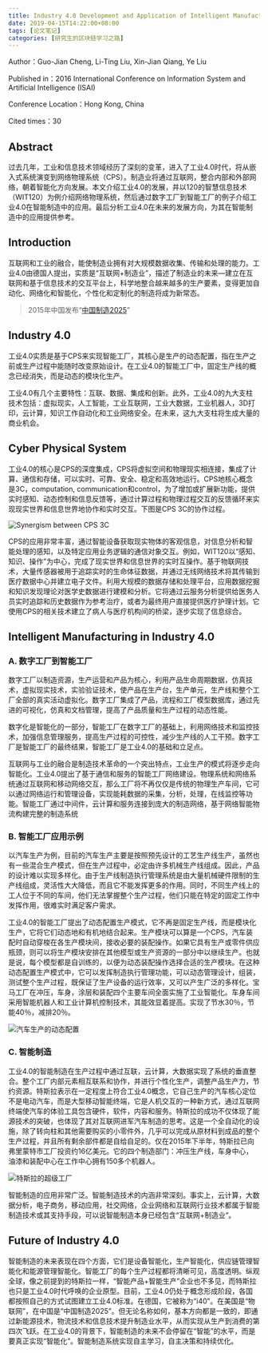 ```yaml
---
title: Industry 4.0 Development and Application of Intelligent Manufacturing 
date: 2019-04-15T14:22:00+08:00
tags: [论文笔记]
categories: [研究生的区块链学习之路] 
---
```


Author：Guo-Jian Cheng, Li-Ting Liu, Xin-Jian Qiang, Ye Liu

Published in：2016 International Conference on Information System and Artificial Intelligence (ISAI)

Conference Location：Hong Kong, China

Cited times：30

## Abstract

过去几年，工业和信息技术领域经历了深刻的变革，进入了工业4.0时代，将从嵌入式系统演变到网络物理系统（CPS）。制造业将通过互联网，整合内部和外部网络，朝着智能化方向发展。本文介绍工业4.0的发展，并以120的智慧信息技术（WIT120）为例介绍网络物理系统，然后通过数字工厂到智能工厂的例子介绍工业4.0在智能制造中的应用。最后分析工业4.0在未来的发展方向，为其在智能制造中的应用提供参考。

<!--more-->

## Introduction

互联网和工业的融合，能使制造业拥有对大规模数据收集、传输和处理的能力。工业4.0由德国人提出，实质是“互联网+制造业”，描述了制造业的未来—建立在互联网和基于信息技术的交互平台上，科学地整合越来越多的生产要素，变得更加自动化、网络化和智能化，个性化和定制化的制造将成为新常态。

> 2015年中国发布“[中国制造2025](http://www.miit.gov.cn/n973401/n1234620/n1234622/c4409653/content.html)”

## Industry 4.0

工业4.0实质是基于CPS来实现智能工厂，其核心是生产的动态配置，指在生产之前或生产过程中能随时改变原始设计。在工业4.0的智能工厂中，固定生产线的概念已经消失，而是动态的模块化生产。

工业4.0有几个主要特性：互联、数据、集成和创新。此外，工业4.0的九大支柱技术包括：虚拟现实，人工智能，工业互联网，工业大数据，工业机器人，3D打印，云计算，知识工作自动化和工业网络安全。在未来，这九大支柱将生成大量的商业机会。

## Cyber Physical System

工业4.0的核心是CPS的深度集成，CPS将虚拟空间和物理现实相连接，集成了计算、通信和存储，可以实时、可靠、安全、稳定和高效地运行。CPS地核心概念是3C，computation, communication和control，为了增加或扩展新功能，提供实时感知、动态控制和信息反馈等，通过计算过程和物理过程交互的反馈循环来实现现实世界和信息世界地协作和实时交互。下图是CPS 3C的协作过程。

![Synergism between CPS 3C](https://ieeexplore.ieee.org/mediastore_new/IEEE/content/media/7814731/7816653/7816745/7816745-fig-1-source-large.gif)

CPS的应用非常丰富，通过智能设备获取现实物体的客观信息，对信息分析和智能处理的感知，以及特定应用业务逻辑的通信对象交互。例如，WIT120以“感知、知识、操作”为中心，完成了现实世界和信息世界的实时互操作。基于物联网技术，大量传感器被用于追踪实时的生命体征数据，并通过无线网络技术将其传输到医疗数据中心并建立电子文件。利用大规模的数据存储和处理平台，应用数据挖掘和知识发现理论对医学史数据进行建模和分析。它将通过云服务分析提供给医务人员实时追踪和历史数据作为参考治疗，或者为最终用户直接提供医疗护理计划。它使用CPS的相关技术建立了病人与医疗机构间的桥梁，逐步实现了信息综合。

## Intelligent Manufacturing in Industry 4.0

### A. 数字工厂到智能工厂

数字工厂以制造资源，生产运营和产品为核心，利用产品生命周期数据，仿真技术，虚拟现实技术，实验验证技术，使产品在生产台，生产单元，生产线和整个工厂全部的真实活动虚拟化。数字工厂集成了产品，流程和工厂模型数据库，通过先进的可视化，仿真和文档管理，提高了产品质量和生产过程的动态性能。

数字化是智能化的一部分，智能工厂在数字工厂的基础上，利用网络技术和监控技术，加强信息管理服务，提高生产过程的可控性，减少生产线的人工干预。数字工厂是智能工厂的最终结果，智能工厂是工业4.0的基础和立足点。

互联网与工业的融合是制造技术革命的一个突出特点，工业生产的模式将逐步走向智能化。工业4.0提出了基于通信和服务的智能工厂网络建设。物理系统和网络系统通过互联网和移动网络交互，那么工厂将不再仅仅是传统的物理生产车间，它可以通过网络运行和管理设备，实现能耗数据的采集，分析，处理，在线监控等功能。智能工厂通过中间件，云计算和服务连接到庞大的制造网络，基于网络智能物流构建完整的制造系统

### B. 智能工厂应用示例

以汽车生产为例，目前的汽车生产主要是按照预先设计的工艺生产线生产，虽然也有一些混合生产模式，但在生产过程中，必定由许多机械生产线组成。因此，产品的设计难以实现多样化。由于生产线制造执行管理系统是由大量机械硬件限制的生产线组成，灵活性大大降低，而且它不能发挥更多的作用。同时，不同生产线上的工人位于不同的车间，他们无法掌握整个生产过程，他们只能在特定的固定工作中发挥作用，很难实时满足客户需求。

工业4.0的智能工厂提出了动态配置生产模式，它不再是固定生产线，而是模块化生产，它将它们动态地和有机地结合起来。生产模块可以算是一个CPS，汽车装配时自动穿梭在各生产模块间，接收必要的装配操作。如果它具有生产或零件供应瓶颈，则可以将生产模块安排在其他模型或生产资源的一部分中以继续生产。也就是说，每个模型都是自训练的，以便为动态装配操作选择合适的生产模块。在这种动态配置生产模式中，它可以发挥制造执行管理功能，可以动态管理设计，组装，测试整个生产过程，既保证了生产设备的运行效率，又可以产生广泛的多样化。宝马工厂在冲压，车身，涂层和装配四个主要车间全面实施了工业智能化。车身车间采用智能机器人和工业计算机控制技术，其能效显着提高。实现了节水30％，节能40％，减排20％。

![汽车生产的动态配置](https://ieeexplore.ieee.org/mediastore_new/IEEE/content/media/7814731/7816653/7816745/7816745-fig-2-source-large.gif)

### C. 智能制造

工业4.0的智能制造在生产过程中通过互联，云计算，大数据实现了系统的垂直整合。整个工厂内部元素相互联系和协作，并进行个性化生产，调整产品生产力，节约资源。特斯拉表示在一定程度上符合工业4.0概念，它自己生产的汽车核心定位不是电动汽车，而是大型移动智能终端，它是人机交互的一种新方式，通过互联网终端使汽车的体验工具包含硬件，软件，内容和服务。特斯拉的成功不仅体现了能源技术的突破，也体现了其对互联网进军汽车制造的思考。这是一个全自动化的设施，除了转向柱和其他需要购买的小零件外，几乎可以完成从原材料到成品的整个生产过程，并且所有剩余部件都是自给自足的。仅在2015年下半年，特斯拉已向弗里蒙特市工厂投资约16亿美元。它的四个制造部门：冲压生产线，车身中心，油漆和装配中心在工作中心拥有150多个机器人。

![特斯拉的超级工厂](https://ieeexplore.ieee.org/mediastore_new/IEEE/content/media/7814731/7816653/7816745/7816745-fig-3-source-large.gif)

智能制造的应用非常广泛。智能制造技术的内涵非常深刻。事实上，云计算，大数据分析，电子商务，移动应用，社交网络，企业网络和互联网行业技术都属于智能制造技术或其支持手段，可以说智能制造本身已经包含“互联网+制造业“。

## Future of Industry 4.0

智能制造的未来表现在四个方面，它们是设备智能化，生产智能化，供应链管理智能化和能源管理智能化。智能工厂的每个生产过程都将清晰可见，高度透明。纵观全球，像之前提到的特斯拉一样，“智能产品+智能生产”企业也不多见，而特斯拉也只是工业4.0时代呼唤的企业原型。目前，工业4.0仍处于概念形成阶段，各国都按照自己的方式试图建立工业4.0标准。在德国，它被称为“i40”。在美国是“物联网”，在中国是“中国制造2025”。但无论名称如何，基本方向都是一致的，即通过新能源技术，物流技术和信息技术提升制造业水平，从而实现从生产到消费的第四次飞跃。在工业4.0的背景下，智能制造的未来不会停留在“智能”的水平，而是要真正实现“智能化”。智能制造系统实现自主学习，自主决策和持续优化。
